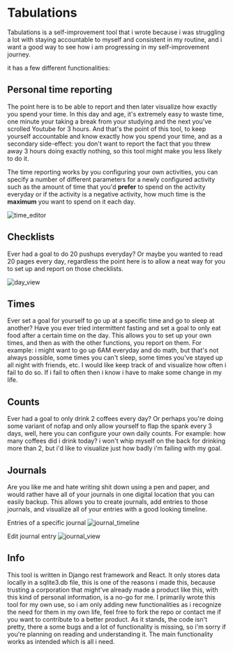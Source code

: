 Tabulations
===
Tabulations is a self-improvement tool that i wrote because i was struggling a lot with staying accountable to myself and consistent in my routine, and i want a good way to see how i am progressing in my self-improvement journey.



it has a few different functionalities:


Personal time reporting
---
The point here is to be able to report and then later visualize how exactly you spend your time. 
In this day and age, it's extremely easy to waste time, one minute your taking a break from your studying and the next you've scrolled Youtube for 3 hours. 
And that's the point of this tool, to keep yourself accountable and know exactly how you spend your time, and as a secondary side-effect: you don't want to report the fact that you threw away 3 hours doing exactly nothing, so this tool might make you less likely to do it. 

The time reporting works by you configuring your own activities, you can specify a number of different parameters for a newly configured activity such as the amount of time that you'd __prefer__ to spend
on the activity everyday or if the activity is a negative activity, how much time is the __maximum__ you want to spend on it each day. 

![time_editor](https://github.com/JBaltimore47/tabulations/assets/139618954/fcd5b3a9-d199-4d03-8818-c5d6794b74fb)




Checklists
---
Ever had a goal to do 20 pushups everyday? Or maybe you wanted to read 20 pages every day, regardless the point here is to allow a neat way for you to set up and report on those checklists.  

![day_view](https://github.com/JBaltimore47/tabulations/assets/139618954/904ef15f-9193-478c-90da-10a6da2d0051)


Times
---
Ever set a goal for yourself to go up at a specific time and go to sleep at another? Have you ever tried intermittent fasting and set a goal to only eat food after a certain time on the day. 
This allows you to set up your own times, and then as with the other functions, you report on them. For example: i might want to go up 6AM everyday and do math, but that's not always possible,
some times you can't sleep, some times you've stayed up all night with friends, etc. I would like keep track of and visualize how often i fail to do so. If i fail to often then i know i have to make some change in my life.

Counts
---
Ever had a goal to only drink 2 coffees every day? Or perhaps you're doing some variant of nofap and only allow yourself to flap the spank every 3 days, well, here you can configure your own
daily counts. For example: how many coffees did i drink today? i won't whip myself on the back for drinking more than 2, but i'd like to visualize just how badly i'm failing with my goal. 


Journals
---
Are you like me and hate writing shit down using a pen and paper, and would rather have all of your journals in one digital location that you can easily backup. This allows you to create journals, add entries to those journals, and visualize all of your entries with a good looking timeline. 

Entries of a specific journal
![journal_timeline](https://github.com/JBaltimore47/tabulations/assets/139618954/3b466bf0-9cb8-4ad7-ba7c-a7f947bdded4)

Edit journal entry
![journal_view](https://github.com/JBaltimore47/tabulations/assets/139618954/e5b88e50-7346-4197-be28-658d32508d8d)

 
Info
---
This tool is written in Django rest framework and React. 
It only stores data locally in a sqlite3.db file, this is one of the reasons i made this, because trusting a corporation that might've already made a product like this, with this kind of personal information, is a no-go for me.
I primarily wrote this tool for my own use, so i am only adding new functionalities as i recognize the need for them in my own life, feel free to fork the repo or contact me if you want to contribute to a better product. 
As it stands, the code isn't pretty, there a some bugs and a lot of functionality is missing, so i'm sorry if you're planning on reading and understanding it. The main functionality works as intended
which is all i need.












